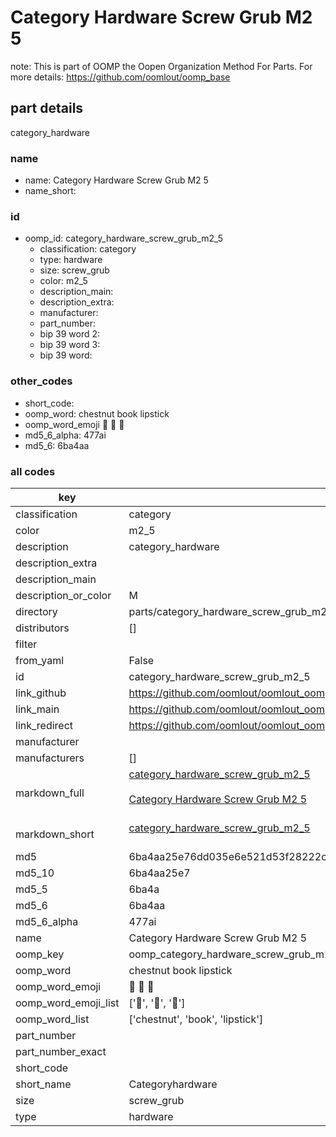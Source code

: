 # Category Hardware Screw Grub M2 5  

note: This is part of OOMP the Oopen Organization Method For Parts. For more details: https://github.com/oomlout/oomp_base

##  part details
  



category_hardware



### name
* name: Category Hardware Screw Grub M2 5
* name_short: 
### id
* oomp_id: category_hardware_screw_grub_m2_5
  * classification: category
  * type: hardware
  * size: screw_grub
  * color: m2_5
  * description_main: 
  * description_extra: 
  * manufacturer: 
  * part_number: 
  * bip 39 word 2: 
  * bip 39 word 3: 
  * bip 39 word: 

### other_codes
* short_code: 
* oomp_word: chestnut book lipstick
* oomp_word_emoji :chestnut: :book: :lipstick:
* md5_6_alpha: 477ai
* md5_6: 6ba4aa









### all codes 
| key | value |  
| --- | --- |  
| classification | category |  
| color | m2_5 |  
| description | category_hardware |  
| description_extra |  |  
| description_main |  |  
| description_or_color | M  |  
| directory | parts/category_hardware_screw_grub_m2_5 |  
| distributors | [] |  
| filter |  |  
| from_yaml | False |  
| id | category_hardware_screw_grub_m2_5 |  
| link_github | https://github.com/oomlout/oomlout_oomp_version_1_messy/tree/main/parts/category_hardware_screw_grub_m2_5 |  
| link_main | https://github.com/oomlout/oomlout_oomp_version_1_messy/tree/main/parts/category_hardware_screw_grub_m2_5 |  
| link_redirect | https://github.com/oomlout/oomlout_oomp_version_1_messy/tree/main/parts/category_hardware_screw_grub_m2_5 |  
| manufacturer |  |  
| manufacturers | [] |  
| markdown_full | [category_hardware_screw_grub_m2_5](none)<br>[](none)<br>[Category Hardware Screw Grub M2 5](none)<br><br> |  
| markdown_short | [category_hardware_screw_grub_m2_5](none)<br><br> |  
| md5 | 6ba4aa25e76dd035e6e521d53f28222c |  
| md5_10 | 6ba4aa25e7 |  
| md5_5 | 6ba4a |  
| md5_6 | 6ba4aa |  
| md5_6_alpha | 477ai |  
| name | Category Hardware Screw Grub M2 5 |  
| oomp_key | oomp_category_hardware_screw_grub_m2_5 |  
| oomp_word | chestnut book lipstick |  
| oomp_word_emoji | :chestnut: :book: :lipstick: |  
| oomp_word_emoji_list | [':chestnut:', ':book:', ':lipstick:'] |  
| oomp_word_list | ['chestnut', 'book', 'lipstick'] |  
| part_number |  |  
| part_number_exact |  |  
| short_code |  |  
| short_name | Categoryhardware |  
| size | screw_grub |  
| type | hardware |  

